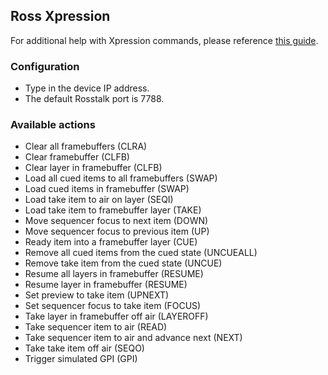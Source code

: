 ## Ross Xpression

For additional help with Xpression commands, please reference [this guide](http://help.rossvideo.com/carbonite-device/Topics/Protocol/RossTalk/XPN/RT-XPN-Comm.html).

### Configuration
* Type in the device IP address.
* The default Rosstalk port is 7788.

### Available actions
* Clear all framebuffers (CLRA)
* Clear framebuffer (CLFB)
* Clear layer in framebuffer (CLFB)
* Load all cued items to all framebuffers (SWAP)
* Load cued items in framebuffer (SWAP)
* Load take item to air on layer (SEQI)
* Load take item to framebuffer layer (TAKE)
* Move sequencer focus to next item (DOWN)
* Move sequencer focus to previous item (UP)
* Ready item into a framebuffer layer (CUE)
* Remove all cued items from the cued state (UNCUEALL)
* Remove take item from the cued state (UNCUE)
* Resume all layers in framebuffer (RESUME)
* Resume layer in framebuffer (RESUME)
* Set preview to take item (UPNEXT)
* Set sequencer focus to take item (FOCUS)
* Take layer in framebuffer off air (LAYEROFF)
* Take sequencer item to air (READ)
* Take sequencer item to air and advance next (NEXT)
* Take take item off air (SEQO)
* Trigger simulated GPI (GPI)